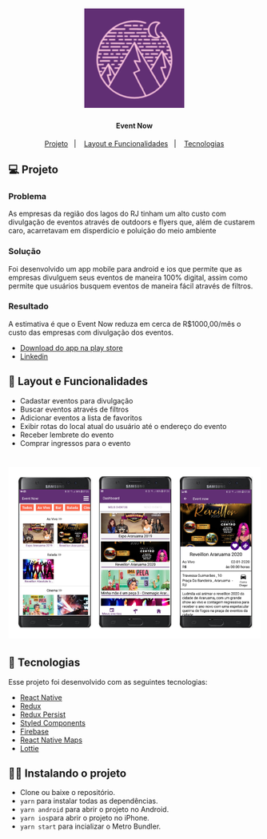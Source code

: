 <h1 align="center">
    <img alt="VitrineAmericanas" title="#Vitrine Americanas" src="src/assets/logo.png" width="200px" />
</h1>

<h4 align="center">
   Event Now
</h4>

<p align="center">
  <a href="#-projeto">Projeto</a>&nbsp;&nbsp;&nbsp;|&nbsp;&nbsp;&nbsp;
  <a href="#-layout-e-funcionalidades">Layout e Funcionalidades</a>&nbsp;&nbsp;&nbsp;|&nbsp;&nbsp;&nbsp;
  <a href="#-tecnologias">Tecnologias</a>
</p>

## 💻 Projeto

<h3>Problema</h3>
As empresas da região dos lagos do RJ tinham um alto custo com divulgação de eventos através de outdoors e flyers que, além de custarem caro, acarretavam em disperdicio e poluição do meio ambiente
<h3>Solução</h3>
Foi desenvolvido um app mobile para android e ios que permite que as empresas divulguem seus eventos de maneira 100% digital, assim como permite que usuários busquem eventos de maneira fácil através de filtros.
<h3>Resultado</h3>
A estimativa é que o Event Now reduza em cerca de R$1000,00/mês o custo das empresas com divulgação dos eventos.

- [Download do app na play store](https://play.google.com/store/apps/details?id=com.event_now_v2)
- [Linkedin](https://linkedin.com/in/felipe-zeba)

## 🔖 Layout e Funcionalidades

- Cadastar eventos para divulgação
- Buscar eventos através de filtros
- Adicionar eventos a lista de favoritos
- Exibir rotas do local atual do usuário até o endereço do evento
- Receber lembrete do evento
- Comprar ingressos para o evento

<h1 align="center">
    <img alt="VitrineAmericanas" title="#Vitrine Americanas" src="src/assets/banner.png" width="600px" />
</h1>

## 🚀 Tecnologias

Esse projeto foi desenvolvido com as seguintes tecnologias:

- [React Native](https://facebook.github.io/react-native/)
- [Redux](https://redux.js.org/)
- [Redux Persist](https://www.npmjs.com/package/redux-persist)
- [Styled Components](https://styled-components.com/)
- [Firebase](https://firebase.google.com/)
- [React Native Maps](https://www.npmjs.com/package/react-native-maps)
- [Lottie](https://lottiefiles.com/)

## 🏃‍♂️ Instalando o projeto

- Clone ou baixe o repositório.
- `yarn` para instalar todas as dependências.
- `yarn android` para abrir o projeto no Android.
- `yarn ios`para abrir o projeto no iPhone.
- `yarn start` para incializar o Metro Bundler.
